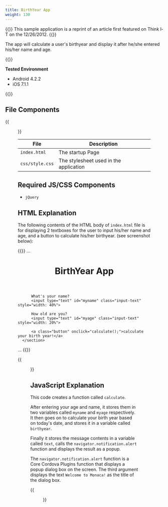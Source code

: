 ```yaml
---
title: BirthYear App
weight: 130
---
```


{{<note>}}
  This sample application is a reprint of an article first featured on Think I­T on the 12/26/2012.
{{</note>}}

The app will calculate a user's birthyear and display it after he/she entered his/her name and age.

{{<import pid="5923d096013eb065012a943a" title="BirthYear App">}}

**Tested Environment**

- Android 4.2.2
- iOS 7.1.1

{{<iframeApp src="https://monaca.github.io/project-templates/22-birth-year-app/www/index.html">}}

## File Components                                           

{{<figure src="/images/sampleapp/age-calc/1.png">}}                                
                                                                                            
| File | Description |
|------|-------------|
| `index.html` | The startup Page |
| `css/style.css` | The stylesheet used in the application |

## Required JS/CSS Components

- `jQuery`   

## HTML Explanation

The following contents of the HTML body of `index.html` file is for
displaying 2 textboxes for the user to input his/her name and age, and a
button to calculate his/her birthyear. (see screenshot below):

{{<highlight html>}}
...
  <div data-role="page" id="TopPage">
      <header data-role="header" data-position="fixed">
          <h1>BirthYear App</h1>
      </header>
      <section data-role="content">

          What's your name?
          <input type="text" id="myname" class="input-text" style="width: 40%">

          How old are you?
          <input type="text" id="myage" class="input-text" style="width: 20%">

          <a class="button" onclick="calculate();">calculate your birth year!</a>
      </section>
  </div>
...
{{</highlight>}}

{{<figure src="/images/sampleapp/age-calc/3.png" width="300">}}   

## JavaScript Explanation

This code creates a function called `calculate`.

After entering your age and name, it stores them in two variables called
`myname` and `myage` respectively. It then goes on to calculate your
birth year based on today's date, and stores it in a variable called
`birthyear`.

Finally it stores the message contents in a variable called `text`,
calls the `navigator.notification.alert` function and displays the
result as a popup.

The `navigator.notification.alert` function is a Core Cordova Plugins
function that displays a popup dialog box on the screen. The third
argument displays the text `Welcome to Monaca!` as the title of the
dialog box.

{{<figure src="/images/sampleapp/age-calc/4.png" width="300">}}   
